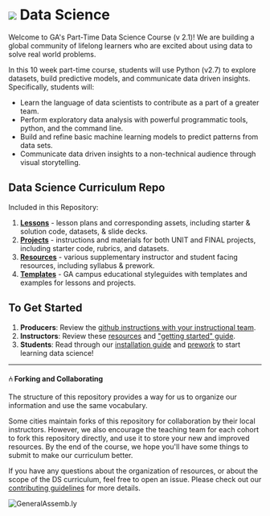 # ![](https://ga-dash.s3.amazonaws.com/production/assets/logo-9f88ae6c9c3871690e33280fcf557f33.png) Data Science

Welcome to GA's Part-Time Data Science Course (v 2.1)! We are building a global community of lifelong learners who are excited about using data to solve real world problems. 

In this 10 week part-time course, students will use Python (v2.7) to explore datasets, build predictive models, and communicate data driven insights. Specifically, students will:

- Learn the language of data scientists to contribute as a part of a greater team.
- Perform exploratory data analysis with powerful programmatic tools, python, and the command line.
- Build and refine basic machine learning models to predict patterns from data sets.
- Communicate data driven insights to a non-technical audience through visual storytelling.


## Data Science Curriculum Repo

Included in this Repository:

1. [**Lessons**](./lessons/) - lesson plans and corresponding assets, including starter & solution code, datasets, & slide decks.
2. [**Projects**](./projects/) - instructions and materials for both UNIT and FINAL projects, including starter code, rubrics, and datasets.
3. [**Resources**](./resources/) - various supplementary instructor and student facing resources, including syllabus & prework.
4. [**Templates**](./templates/) - GA campus educational styleguides with templates and examples for lessons and projects.


## To Get Started
1. **Producers**: Review the [github instructions with your instructional team](./resources/instructor-resources/github-repo-instance-guide.md).
2. **Instructors**: Review these [resources](./resources/readme.md) and ["getting started" guide](./resources/instructor-resources/instructor-prep.md).
3. **Students**: Read through our [installation guide](/resources/instructor-resources/tech-guide.md) and [prework](https://gist.github.com/jessicaGA/0c7215de7f75e16f7899) to start learning data science!

---

#### ⑃ Forking and Collaborating

The structure of this repository provides a way for us to organize our information and use the same vocabulary.

Some cities maintain forks of this repository for collaboration by their local instructors. However, we also encourage the teaching team for each cohort to fork this repository directly, and use it to store your new and improved resources. By the end of the course, we hope you'll have some things to submit to make our curriculum better.

If you have any questions about the organization of resources, or about the scope of the DS curriculum, feel free to open an issue. Please check out our [contributing guidelines](contributing.md) for more details.

![GeneralAssemb.ly](https://github.com/generalassembly/ga-ruby-on-rails-for-devs/raw/master/images/ga.png "GeneralAssemb.ly")
